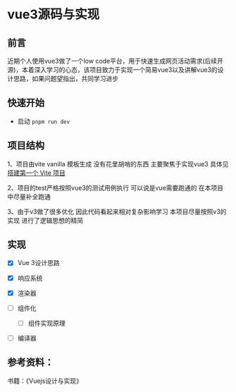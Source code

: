 # vue3源码与实现

## 前言
近期个人使用vue3做了一个low code平台，用于快速生成网页活动需求(后续开源)，本着深入学习的心态，该项目致力于实现一个简易vue3以及讲解vue3的设计思路，如果问题望指出，共同学习进步


## 快速开始

- 启动 ``pnpm run dev``

## 项目结构

1、项目由vite vanilla 模板生成 没有花里胡哨的东西 主要聚焦于实现vue3 具体见 [搭建第一个 Vite 项目](https://vitejs.cn/guide/#scaffolding-your-first-vite-project)

2、项目的test严格按照vue3的测试用例执行 可以说是vue需要跑通的 在本项目中尽量补全跑通

3、由于v3做了很多优化 因此代码看起来相对复杂影响学习 本项目尽量按照v3的实现 进行了逻辑思想的精简

## 实现

- [x] Vue 3设计思路
- [x] 响应系统
- [x] 渲染器
- [ ] 组件化
    - [ ] 组件实现原理
- [ ] 编译器



## 参考资料：

书籍：《Vuejs设计与实现》



